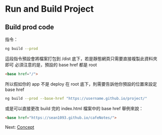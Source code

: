 # Run and Build Project

## Build prod code

指令：

```sh
ng build --prod
```

這段指令預設會將檔案打包到 /dist 底下，若是靜態網頁只需要直接複製此資料夾即可
必須注意的是，預設的 base href 都是 root

```html 
<base href="/">
```

所以假如你的 app 不是 deploy 在 root 底下，則需要告訴他你預設的位置來設定 base href

```sh
ng build --prod --base-href "https://username.github.io/project/"
```

或是可以直接更改 build 完的 index.html 檔案中的 base href
舉例來說：

```html
<base href="https://sean1093.github.io/cafeNotes/">
```

Next:  [Concept]

[Concept]: <https://github.com/sean1093/angular-starter/blob/master/03.concept.md>
